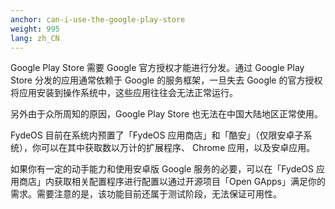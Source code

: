 ```yaml
---
anchor: can-i-use-the-google-play-store
weight: 995
lang: zh_CN
---
```

Google Play Store 需要 Google 官方授权才能进行分发。通过 Google Play Store 分发的应用通常依赖于 Google 的服务框架，一旦失去 Google 的官方授权将应用安装到操作系统中，这些应用往往会无法正常运行。

另外由于众所周知的原因，Google Play Store 也无法在中国大陆地区正常使用。

FydeOS 目前在系统内预置了「FydeOS 应用商店」和「酷安」（仅限安卓子系统），你可以在其中获取数以万计的扩展程序、 Chrome 应用，以及安卓应用。

如果你有一定的动手能力和使用安卓版 Google 服务的必要，可以在「FydeOS 应用商店」内获取相关配置程序进行配置以通过开源项目「Open GApps」满足你的需求。需要注意的是，该功能目前还属于测试阶段，无法保证可用性。